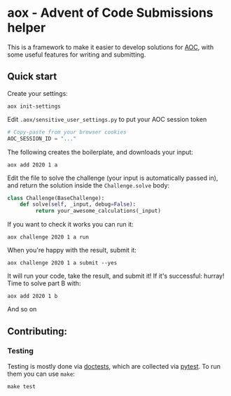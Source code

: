# aox - Advent of Code Submissions helper

This is a framework to make it easier to develop solutions for [AOC], with some
useful features for writing and submitting.

[aoc]: https://adventofcode.com/

## Quick start

Create your settings:

```shell script
aox init-settings
```

Edit `.aox/sensitive_user_settings.py` to put your AOC session token

```python
# Copy-paste from your browser cookies
AOC_SESSION_ID = "..."
```

The following creates the boilerplate, and downloads your input:

```shell script
aox add 2020 1 a
```

Edit the file to solve the challenge (your input is automatically passed
in), and return the solution inside the `Challenge.solve` body:

```python
class Challenge(BaseChallenge):
    def solve(self, _input, debug=False):
         return your_awesome_calculations(_input)
```

If you want to check it works you can run it:

```shell script
aox challenge 2020 1 a run
```

When you're happy with the result, submit it:

```shell script
aox challenge 2020 1 a submit --yes
```

It will run your code, take the result, and submit it! If it's successful:
hurray! Time to solve part B with:

```shell script
aox add 2020 1 b
```

And so on

## Contributing:

### Testing

Testing is mostly done via [doctests], which are collected via [pytest]. To run
them you can use `make`:

```shell script
make test
```

[doctests]: https://docs.python.org/3/library/doctest.html
[pytest]: https://docs.pytest.org/en/stable/
